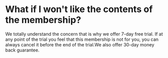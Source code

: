 # What if I won't like the contents of the membership?

We totally understand the concern that is why we offer 7-day free trial. If at any point of the trial you feel that this membership is not for you, you can always cancel it before the end of the trial.We also offer 30-day money back guarantee.